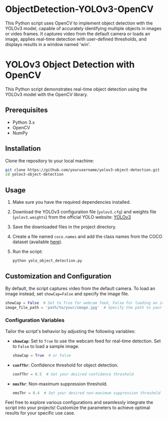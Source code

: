 # ObjectDetection-YOLOv3-OpenCV
This Python script uses OpenCV to implement object detection with the YOLOv3 model, capable of accurately identifying multiple objects in images or video frames. It captures video from the default camera or loads an image, applies real-time detection with user-defined thresholds, and displays results in a window named 'win'.

# YOLOv3 Object Detection with OpenCV

This Python script demonstrates real-time object detection using the YOLOv3 model with the OpenCV library.

## Prerequisites

- Python 3.x
- OpenCV
- NumPy

## Installation

Clone the repository to your local machine:

```bash
git clone https://github.com/yourusername/yolov3-object-detection.git
cd yolov3-object-detection
```
## Usage

1. Make sure you have the required dependencies installed.
2. Download the YOLOv3 configuration file (`yolov3.cfg`) and weights file (`yolov3.weights`) from the official YOLO website: [YOLOv3](https://pjreddie.com/darknet/yolo/)
3. Save the downloaded files in the project directory.
4. Create a file named `coco.names` and add the class names from the COCO dataset (available [here](https://github.com/pjreddie/darknet/blob/master/data/coco.names)).
5. Run the script:

   ```bash
   python yolo_object_detection.py

## Customization and Configuration

By default, the script captures video from the default camera. To load an image instead, set `showCap=False` and specify the image file.

```python
showCap = False  # Set to True for webcam feed, False for loading an image
image_file_path = 'path/to/your/image.jpg'  # Specify the path to your image file
```
### Configuration Variables

Tailor the script's behavior by adjusting the following variables:

- **`showCap`**: Set to `True` to use the webcam feed for real-time detection. Set to `False` to load a sample image.

  ```python
  showCap = True  # or False

- **`confThr`**: Confidence threshold for object detection.

  ```python
  confThr = 0.5  # Set your desired confidence threshold

- **`nmsThr`**: Non-maximum suppression threshold.

  ```python
  nmsThr = 0.4  # Set your desired non-maximum suppression threshold

Feel free to explore various configurations and seamlessly integrate the script into your projects! Customize the parameters to achieve optimal results for your specific use case.

